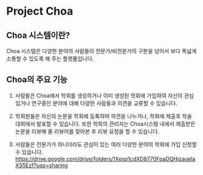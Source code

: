 Project Choa
=============

Choa 시스템이란?
-------------
Choa 시스템은 다양한 분야의 사람들이 전문가/비전문가의 구분을 넘어서 보다 폭넓게 소통할 수 있도록 해 주는 플랫폼입니다.

Choa의 주요 기능
-------------
1. 사람들은 Choa에서 학회를 생성하거나 이미 생성된 학회에 가입하여 자신이 관심있거나 연구중인 분야에 대해 다양한 사람들과 의견을 교류할 수 있습니다.

2. 학회원들은 자신의 논문을 학회에 등록하여 의견을 나누거나, 학회에 제출후 학술 대회에서 발표할 수 있습니다. 또한 학회의 관리자는 Choa시스템 내에서 제출받은 논문을 리뷰해 줄 리뷰어를 찾아본 후 리뷰 요청을 할 수 있습니다.

3. 사람들은 전문가가 아니더라도 관심이 있는 여러 다양한 분야의 학회에 가입 신청할 수 있습니다.
https://drive.google.com/drive/folders/1Xesp1cdXD8770FpaDQHizauelaXS5Ezf?usp=sharing
